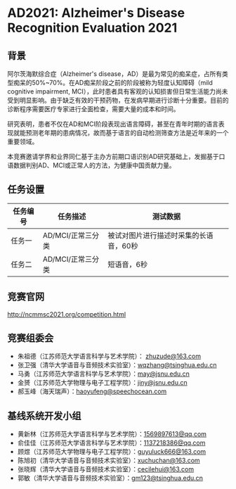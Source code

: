 # AD2021: Alzheimer's Disease Recognition Evaluation 2021

## 背景
阿尔茨海默综合症（Alzheimer's disease，AD）是最为常见的痴呆症，占所有类型痴呆的50%~70%。在AD痴呆阶段之前的阶段被称为轻度认知障碍（mild cognitive impairment, MCI），此时患者具有客观的认知损害但日常生活能力尚未受到明显影响。由于缺乏有效的干预药物，在发病早期进行诊断十分重要。目前的诊断程序需要医疗专家进行全面检查，需要大量的成本和时间。

研究表明，患者不仅在AD和MCI阶段表现出语言障碍，甚至在青年时期的语言表现就能预测老年期的患病情况，故而基于语言的自动检测筛查方法是近年来的一个重要领域。

本竞赛邀请学界和业界同仁基于主办方前期口语识别AD研究基础上，发掘基于口语数据判别AD、MCI或正常人的方法，为健康中国贡献力量。

## 任务设置
| 任务编号 | 任务描述                          | 测试数据 |
| -------- | --------------------------------- | ------------ |
| 任务一   | AD/MCI/正常三分类 | 被试对图片进行描述时采集的长语音，60秒         |
| 任务二   | AD/MCI/正常三分类         | 短语音，6秒          |

## 竞赛官网
http://ncmmsc2021.org/competition.html

## 竞赛组委会
- 朱祖德（江苏师范大学语言科学与艺术学院）： zhuzude@163.com
- 张卫强（清华大学语音与音频技术实验室）：wqzhang@tsinghua.edu.cn
- 马勇（江苏师范大学语言科学与艺术学院）：may@jsnu.edu.cn
- 金赟（江苏师范大学物理与电子工程学院）：jiny@jsnu.edu.cn
- 郝玉峰（海天瑞声）：haoyufeng@speechocean.com

## 基线系统开发小组

- 黄新林（江苏师范大学语言科学与艺术学院）：1569897613@qq.com
- 俞佳佳（江苏师范大学语言科学与艺术学院）：1137218386@qq.com
- 顾煜（江苏师范大学物理与电子工程学院）：guyuluck666@163.com
- 陈旭初（清华大学语音与音频技术实验室）：xuchuchan@163.com
- 张晓辉（清华大学语音与音频技术实验室）：cecilehui@163.com
- 郭敏（清华大学语音与音频技术实验室）：gm123@tsinghua.edu.cn
